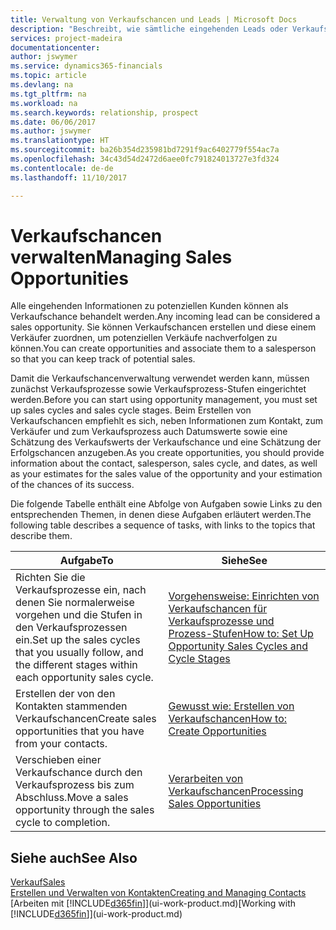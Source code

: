 ```yaml
---
title: Verwaltung von Verkaufschancen und Leads | Microsoft Docs
description: "Beschreibt, wie sämtliche eingehenden Leads oder Verkaufschancen in Dynamics 365 verwaltet werden und verknüpft die Verkaufschance mit einem Vertriebsmitarbeiter, um die potenziellen Verkäufe nachverfolgen zu können."
services: project-madeira
documentationcenter: 
author: jswymer
ms.service: dynamics365-financials
ms.topic: article
ms.devlang: na
ms.tgt_pltfrm: na
ms.workload: na
ms.search.keywords: relationship, prospect
ms.date: 06/06/2017
ms.author: jswymer
ms.translationtype: HT
ms.sourcegitcommit: ba26b354d235981bd7291f9ac6402779f554ac7a
ms.openlocfilehash: 34c43d54d2472d6aee0fc791824013727e3fd324
ms.contentlocale: de-de
ms.lasthandoff: 11/10/2017

---
```

# <a name="managing-sales-opportunities"></a><span data-ttu-id="852fd-103">Verkaufschancen verwalten</span><span class="sxs-lookup"><span data-stu-id="852fd-103">Managing Sales Opportunities</span></span>
<span data-ttu-id="852fd-104">Alle eingehenden Informationen zu potenziellen Kunden können als Verkaufschance behandelt werden.</span><span class="sxs-lookup"><span data-stu-id="852fd-104">Any incoming lead can be considered a sales opportunity.</span></span> <span data-ttu-id="852fd-105">Sie können Verkaufschancen erstellen und diese einem Verkäufer zuordnen, um potenziellen Verkäufe nachverfolgen zu können.</span><span class="sxs-lookup"><span data-stu-id="852fd-105">You can create opportunities and associate them to a salesperson so that you can keep track of potential sales.</span></span>

<span data-ttu-id="852fd-106">Damit die Verkaufschancenverwaltung verwendet werden kann, müssen zunächst Verkaufsprozesse sowie Verkaufsprozess-Stufen eingerichtet werden.</span><span class="sxs-lookup"><span data-stu-id="852fd-106">Before you can start using opportunity management, you must set up sales cycles and sales cycle stages.</span></span> <span data-ttu-id="852fd-107">Beim Erstellen von Verkaufschancen empfiehlt es sich, neben Informationen zum Kontakt, zum Verkäufer und zum Verkaufsprozess auch Datumswerte sowie eine Schätzung des Verkaufswerts der Verkaufschance und eine Schätzung der Erfolgschancen anzugeben.</span><span class="sxs-lookup"><span data-stu-id="852fd-107">As you create opportunities, you should provide information about the contact, salesperson, sales cycle, and dates, as well as your estimates for the sales value of the opportunity and your estimation of the chances of its success.</span></span>

<span data-ttu-id="852fd-108">Die folgende Tabelle enthält eine Abfolge von Aufgaben sowie Links zu den entsprechenden Themen, in denen diese Aufgaben erläutert werden.</span><span class="sxs-lookup"><span data-stu-id="852fd-108">The following table describes a sequence of tasks, with links to the topics that describe them.</span></span>

| <span data-ttu-id="852fd-109">Aufgabe</span><span class="sxs-lookup"><span data-stu-id="852fd-109">To</span></span> | <span data-ttu-id="852fd-110">Siehe</span><span class="sxs-lookup"><span data-stu-id="852fd-110">See</span></span> |
| --- | --- |
| <span data-ttu-id="852fd-111">Richten Sie die Verkaufsprozesse ein, nach denen Sie normalerweise vorgehen und die Stufen in den Verkaufsprozessen ein.</span><span class="sxs-lookup"><span data-stu-id="852fd-111">Set up the sales cycles that you usually follow, and the different stages within each opportunity sales cycle.</span></span> |[<span data-ttu-id="852fd-112">Vorgehensweise: Einrichten von Verkaufschancen für Verkaufsprozesse und Prozess-Stufen</span><span class="sxs-lookup"><span data-stu-id="852fd-112">How to: Set Up Opportunity Sales Cycles and Cycle Stages</span></span>](marketing-how-setup-opportunity-sales-cycles-stages.md) |
| <span data-ttu-id="852fd-113">Erstellen der von den Kontakten stammenden Verkaufschancen</span><span class="sxs-lookup"><span data-stu-id="852fd-113">Create sales opportunities that you have from your contacts.</span></span> |[<span data-ttu-id="852fd-114">Gewusst wie: Erstellen von Verkaufschancen</span><span class="sxs-lookup"><span data-stu-id="852fd-114">How to: Create Opportunities</span></span>](marketing-how-create-opportunities.md) |
| <span data-ttu-id="852fd-115">Verschieben einer Verkaufschance durch den Verkaufsprozess bis zum Abschluss.</span><span class="sxs-lookup"><span data-stu-id="852fd-115">Move a sales opportunity through the sales cycle to completion.</span></span> |[<span data-ttu-id="852fd-116">Verarbeiten von Verkaufschancen</span><span class="sxs-lookup"><span data-stu-id="852fd-116">Processing Sales Opportunities</span></span>](marketing-processing-sales-opportunities.md) |

## <a name="see-also"></a><span data-ttu-id="852fd-117">Siehe auch</span><span class="sxs-lookup"><span data-stu-id="852fd-117">See Also</span></span>
[<span data-ttu-id="852fd-118">Verkauf</span><span class="sxs-lookup"><span data-stu-id="852fd-118">Sales</span></span>](sales-manage-sales.md)  
[<span data-ttu-id="852fd-119">Erstellen und Verwalten von Kontakten</span><span class="sxs-lookup"><span data-stu-id="852fd-119">Creating and Managing Contacts</span></span>](marketing-contacts.md)  
<span data-ttu-id="852fd-120">[Arbeiten mit [!INCLUDE[d365fin](includes/d365fin_md.md)]](ui-work-product.md)</span><span class="sxs-lookup"><span data-stu-id="852fd-120">[Working with [!INCLUDE[d365fin](includes/d365fin_md.md)]](ui-work-product.md)</span></span>

